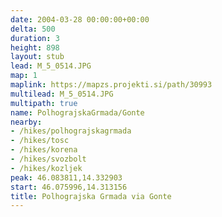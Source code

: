 ```yaml
---
date: 2004-03-28 00:00:00+00:00
delta: 500
duration: 3
height: 898
layout: stub
lead: M_5_0514.JPG
map: 1
maplink: https://mapzs.projekti.si/path/30993
multilead: M_5_0514.JPG
multipath: true
name: PolhograjskaGrmada/Gonte
nearby:
- /hikes/polhograjskagrmada
- /hikes/tosc
- /hikes/korena
- /hikes/svozbolt
- /hikes/kozljek
peak: 46.083811,14.332903
start: 46.075996,14.313156
title: Polhograjska Grmada via Gonte
---
```


